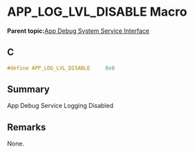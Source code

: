 # APP\_LOG\_LVL\_DISABLE Macro

**Parent topic:**[App Debug System Service Interface](GUID-578A7A2F-0FFE-463F-A241-3190441F74E0.md)

## C

```c
#define APP_LOG_LVL_DISABLE 	0x0

```

## Summary

App Debug Service Logging Disabled

## Remarks

None.

